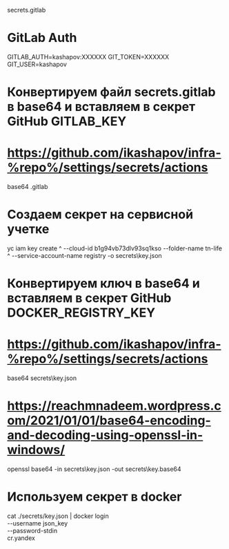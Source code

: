 secrets\.gitlab

# GitLab Auth
GITLAB_AUTH=kashapov:XXXXXX
GIT_TOKEN=XXXXXX
GIT_USER=kashapov

# Конвертируем файл secrets\.gitlab в base64 и вставляем в секрет GitHub GITLAB_KEY
# https://github.com/ikashapov/infra-%repo%/settings/secrets/actions
base64 .gitlab


# Создаем секрет на сервисной учетке
yc iam key create ^
    --cloud-id b1g94vb73dlv93sq1kso --folder-name tn-life ^
    --service-account-name registry -o secrets\key.json

# Конвертируем ключ в base64 и вставляем в секрет GitHub DOCKER_REGISTRY_KEY
# https://github.com/ikashapov/infra-%repo%/settings/secrets/actions
base64 secrets\key.json

# https://reachmnadeem.wordpress.com/2021/01/01/base64-encoding-and-decoding-using-openssl-in-windows/
openssl base64 -in secrets\key.json -out secrets\key.base64

# Используем секрет в docker
cat ./secrets/key.json | docker login \
--username json_key \
--password-stdin \
cr.yandex
